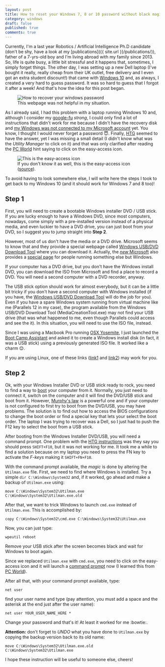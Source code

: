 ```yaml
---
layout: post
title: How to reset your Windows 7, 8 or 10 password without black magic
category: windows
draft: false
published: true
comments: true
---
```


Currently, I'm a last year Robotics / Artificial Intelligence Ph.D candidate (don't be shy, have a look at my [publications]({{ site.url }}/publications/)), father of a 7-yrs-old boy and I'm living abroad with my family since 2013. So, life is quite busy, a little bit stressful and it happens that, sometimes, I simply forget things. The other day, I was setting up a new Dell laptop (I've bought it really, really cheap from their UK outlet, free delivery and I even got an extra student discount!) that came with [Windows 10](https://en.wikipedia.org/wiki/Windows_10) and, as always, I created a very hard to guess password. It was so hard to guess that I forgot it after a week! And that's how the idea for this post began.

<figure>
  <img src="{{ site.url }}/public/images/why_cant_sign_in.png?style=centerme" alt="How to recover your windows password">
  <figcaption>This webpage was not helpful in my situation.</figcaption>
</figure>

<!--more-->

As I already said, I had this problem with a laptop running Windows 10 and, although I consider my [google-fu](https://en.wiktionary.org/wiki/Google-fu) *strong*, I could only find a lot of instructions that didn't work for me because I didn't have the recovery disk and [my Windows was not connected to my Microsoft account](https://answers.microsoft.com/en-us/insider/wiki/insider_wintp-insider_security/how-to-connect-to-a-microsoft-account-in-windows/c1614fe6-a9cd-4723-a9e0-7293d9cdfd4a) yet. You know, I thought I would never forget a password :innocent:. Finally, [HTG](https://www.howtogeek.com/222262/how-to-reset-your-forgotten-password-in-windows-10/) seemed to have the answer, yet I was missing a small detail (I didn't know what was the *Utility Manager* to click on it) and that was only clarified after reading the [PC World](http://www.pcworld.com/article/2988539/windows/if-you-forget-your-windows-admin-password-try-this.html) hint saying to click on the easy-access icon.

<figure>
  <img src="{{ site.url }}/public/images/ease_access_icon.png?style=centerme" alt="This is the easy-access icon">
  <figcaption>If you don't know it as well, this is the easy-access icon (<a href="http://www.softicons.com/system-icons/windows-8-metro-invert-icons-by-dakirby309/folder-ease-of-access-icon">source</a>).</figcaption>
</figure>

To avoid having to look somewhere else, I will write here the steps I took to get back to my Windows 10 (and it should work for Windows 7 and 8 too)!

## Step 1
First, you will need to create a bootable Windows installer DVD / USB stick. If you are lucky enough to have a Windows DVD, since most computers, nowadays, come simply with a pre-installed version instead of a physical media, and even luckier to have a DVD drive, you can just boot from your DVD, so I suggest you to jump straight into **Step 2**.

However, most of us don't have the media or a DVD drive. Microsoft seems to know that and they provide a special webpage called [Windows USB/DVD Download Tool](https://www.microsoft.com/en-gb/download/windows-usb-dvd-download-tool) where you can download it. Actually, the [*new* Microsoft](https://www.theregister.co.uk/2016/05/06/thoughts_on_the_new_microsoft/) also provides a [special page](https://www.microsoft.com/en-gb/software-download/windows10ISO) for people running something else but Windows.

If your computer has a DVD drive, but you don't have the Windows install DVD, you can download the ISO from Microsoft and find a place to record a DVD. You will need a second computer with a DVD recorder, anyway.

The USB stick option should work for almost everybody, but it can be a little bit tricky if you don't have a second computer with Windows installed (if you have, the [Windows USB/DVD Download Tool](https://www.microsoft.com/en-gb/download/windows-usb-dvd-download-tool) will do the job for you). Even if you have a spare Windows system running from virtual machine like me (Parallels 12 in my case), the program available from the Windows USB/DVD Download Tool (MediaCreationTool.exe) may not find your USB drive (that was what happened to me, even though Parallels could access and see the it). In this situation, you will need to use the ISO file, instead.

Since I was using a Macbook Pro running [OSX Yosemite](https://en.wikipedia.org/wiki/OS_X_Yosemite), I just launched the [Boot Camp Assistant](https://support.apple.com/en-gb/boot-camp) and asked it to create a Windows install disk (in fact, it was a USB stick) using a previously generated ISO file. It worked like a charm :relieved:.

If you are using Linux, one of these links ([link1](http://askubuntu.com/questions/289559/how-can-i-create-a-windows-bootable-usb-stick-using-ubuntu) and [link2](https://thornelabs.net/2013/06/10/create-a-bootable-windows-7-usb-drive-in-linux.html)) may work for you.

## Step 2
Ok, with your Windows Installer DVD or USB stick ready to rock, you need to find a way to [boot](https://en.wikipedia.org/wiki/Booting) your computer from it. Normally, you just need to connect it, switch on the computer and it will find the DVD/USB stick and boot from it. However, [Murphy's law](https://en.wikipedia.org/wiki/Murphy%27s_law) is a powerful one and if your computer is not configured to first try to boot from the DVD/USB, you may have problems. The solution is to find out how to access the BIOS configurations to change the boot order or find a special key that lets your select the boot order. The laptop I was trying to recover was a Dell, so I just had to push the F12 key to select the boot from a USB stick.

After booting from the Windows Installer DVD/USB, you will need a command prompt. One problem with the [HTG instructions](https://www.howtogeek.com/222262/how-to-reset-your-forgotten-password-in-windows-10/) was they say you should press `SHIFT+F10`, but it was not working for me. It took me a while to find a solution because on my laptop you need to press the FN key to activate the *F-keys* making it `SHIFT+FN+F10`.

With the command prompt available, the *magic* is done by altering the `Utilman.exe` file. First, we need to find where Windows is installed. Try a simple `dir C:\Windows\System32` and, if it worked, go ahead and make a backup of `Utilman.exe` using:

```
move C:\Windows\System32\Utilman.exe C:\Windows\System32\Utilman.exe.old
```

After that, we want to trick Windows to launch `cmd.exe` instead of `Utilman.exe`. This is accomplished by:

```
copy C:\Windows\System32\cmd.exe C:\Windows\System32\Utilman.exe
```

Now, you can just type:

```
wpeutil reboot
```

Remove your USB stick after the screen becomes black and wait for Windows to boot again.

Since we replaced `Utilman.exe` with `cmd.exe`, you need to click on the easy-access icon and it will launch a [command prompt](https://www.lifewire.com/command-prompt-2625840) now (I learned this from [PC World](http://www.pcworld.com/article/2988539/windows/if-you-forget-your-windows-admin-password-try-this.html)).


After all that, with your command prompt available, type:

```
net user
```

find your user name and type (pay attention, you must add a space and the asterisk at the end just after the user name):

```
net user YOUR_USER_NAME_HERE *
```

Change your password and that's it! At least it worked for me :bowtie:.

**Attention:** don't forget to *UNDO* what you have done to `Utilman.exe` by copying the backup version back to its old name:

```
move C:\Windows\System32\Utilman.exe.old C:\Windows\System32\Utilman.exe
```

I hope these instruction will be useful to someone else, cheers!
